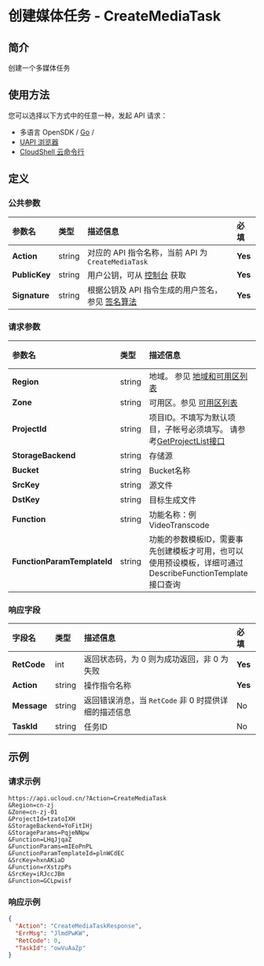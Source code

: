 # 创建媒体任务 - CreateMediaTask

## 简介

创建一个多媒体任务






## 使用方法

您可以选择以下方式中的任意一种，发起 API 请求：
- 多语言 OpenSDK / [Go](https://github.com/ucloud/ucloud-sdk-go) /
- [UAPI 浏览器](https://console.ucloud.cn/uapi/detail?id=CreateMediaTask)
- [CloudShell 云命令行](https://shell.ucloud.cn/)


## 定义

### 公共参数

| 参数名 | 类型 | 描述信息 | 必填 |
|:---|:---|:---|:---|
| **Action**     | string  | 对应的 API 指令名称，当前 API 为 `CreateMediaTask`                        | **Yes** |
| **PublicKey**  | string  | 用户公钥，可从 [控制台](https://console.ucloud.cn/uapi/apikey) 获取                                             | **Yes** |
| **Signature**  | string  | 根据公钥及 API 指令生成的用户签名，参见 [签名算法](api/summary/signature.md)  | **Yes** |

### 请求参数

| 参数名 | 类型 | 描述信息 | 必填 |
|:---|:---|:---|:---|
| **Region** | string | 地域。 参见 [地域和可用区列表](https://docs.ucloud.cn/api/summary/regionlist) |**Yes**|
| **Zone** | string | 可用区。参见 [可用区列表](https://docs.ucloud.cn/api/summary/regionlist) |**Yes**|
| **ProjectId** | string | 项目ID。不填写为默认项目，子帐号必须填写。 请参考[GetProjectList接口](https://docs.ucloud.cn/api/summary/get_project_list) |No|
| **StorageBackend** | string | 存储源 |**Yes**|
| **Bucket** | string | Bucket名称 |**Yes**|
| **SrcKey** | string | 源文件 |**Yes**|
| **DstKey** | string | 目标生成文件 |**Yes**|
| **Function** | string | 功能名称：例VideoTranscode |**Yes**|
| **FunctionParamTemplateId** | string | 功能的参数模板ID，需要事先创建模板才可用，也可以使用预设模板，详细可通过DescribeFunctionTemplate接口查询 |**Yes**|

### 响应字段

| 字段名 | 类型 | 描述信息 | 必填 |
|:---|:---|:---|:---|
| **RetCode** | int | 返回状态码，为 0 则为成功返回，非 0 为失败 |**Yes**|
| **Action** | string | 操作指令名称 |**Yes**|
| **Message** | string | 返回错误消息，当 `RetCode` 非 0 时提供详细的描述信息 |No|
| **TaskId** | string | 任务ID |No|




## 示例

### 请求示例
    
```
https://api.ucloud.cn/?Action=CreateMediaTask
&Region=cn-zj
&Zone=cn-zj-01
&ProjectId=tzatoIXH
&StorageBackend=YoFitIHj
&StorageParams=PqjeNNpw
&Function=LHqJjqaZ
&FunctionParams=mIEoPnPL
&FunctionParamTemplateId=plnWCdEC
&SrcKey=hxnAKiaD
&Function=rXstzpPs
&SrcKey=iRJccJBm
&Function=GCLpwisf
```

### 响应示例
    
```json
{
  "Action": "CreateMediaTaskResponse",
  "ErrMsg": "JlmdPwKW",
  "RetCode": 0,
  "TaskId": "owVuAaZp"
}
```





